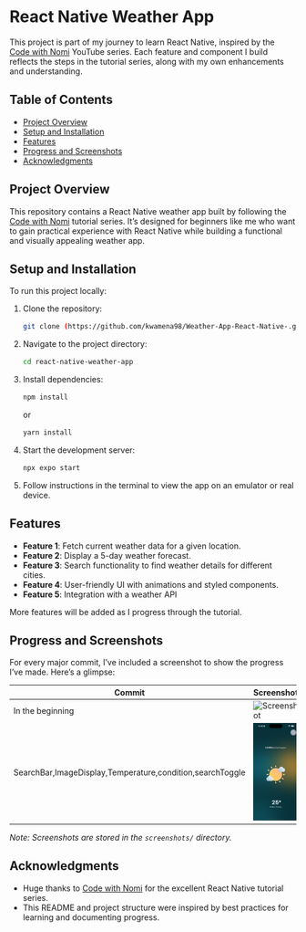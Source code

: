 # React Native Weather App

This project is part of my journey to learn React Native, inspired by the [Code with Nomi](https://www.youtube.com/watch?v=953vyZMO4cM&list=PLKWMD009Q4qSHIMF6Swy4VQs5z6U97LJm&index=2) YouTube series. Each feature and component I build reflects the steps in the tutorial series, along with my own enhancements and understanding.

## Table of Contents
- [Project Overview](#project-overview)
- [Setup and Installation](#setup-and-installation)
- [Features](#features)
- [Progress and Screenshots](#progress-and-screenshots)
- [Acknowledgments](#acknowledgments)

## Project Overview
This repository contains a React Native weather app built by following the [Code with Nomi](https://www.youtube.com/@CodeWithNomi) tutorial series. It’s designed for beginners like me who want to gain practical experience with React Native while building a functional and visually appealing weather app.

## Setup and Installation
To run this project locally:

1. Clone the repository:
   ```bash
   git clone (https://github.com/kwamena98/Weather-App-React-Native-.git)
   ```

2. Navigate to the project directory:
   ```bash
   cd react-native-weather-app
   ```

3. Install dependencies:
   ```bash
   npm install
   ```
   or
   ```bash
   yarn install
   ```

4. Start the development server:
   ```bash
   npx expo start
   ```

5. Follow instructions in the terminal to view the app on an emulator or real device.

## Features
- **Feature 1**: Fetch current weather data for a given location.
- **Feature 2**: Display a 5-day weather forecast.
- **Feature 3**: Search functionality to find weather details for different cities.
- **Feature 4**: User-friendly UI with animations and styled components.
- **Feature 5**: Integration with a weather API 

More features will be added as I progress through the tutorial.

## Progress and Screenshots
For every major commit, I’ve included a screenshot to show the progress I’ve made. Here’s a glimpse:

| Commit | Screenshot |
|--------|------------|
| In the beginning | ![Screenshot](None) |
| SearchBar,ImageDisplay,Temperature,condition,searchToggle | ![screenshots](screenshots/firstScreen.png) |



_Note: Screenshots are stored in the `screenshots/` directory._

## Acknowledgments
- Huge thanks to [Code with Nomi](https://www.youtube.com/@CodeWithNomi) for the excellent React Native tutorial series.
- This README and project structure were inspired by best practices for learning and documenting progress.

